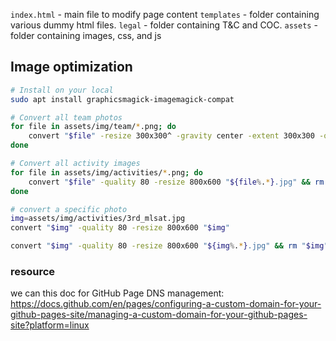 `index.html` - main file to modify page content
`templates` - folder containing various dummy html files.
`legal` - folder containing T&C and COC.
`assets` - folder containing images, css, and js


## Image optimization
```bash
# Install on your local
sudo apt install graphicsmagick-imagemagick-compat

# Convert all team photos
for file in assets/img/team/*.png; do
    convert "$file" -resize 300x300^ -gravity center -extent 300x300 -quality 80 "${file%.*}.jpg" && rm "$file"
done

# Convert all activity images
for file in assets/img/activities/*.png; do
    convert "$file" -quality 80 -resize 800x600 "${file%.*}.jpg" && rm "$file"
done

# convert a specific photo
img=assets/img/activities/3rd_mlsat.jpg
convert "$img" -quality 80 -resize 800x600 "$img"

convert "$img" -quality 80 -resize 800x600 "${img%.*}.jpg" && rm "$img"
```

### resource
we can this doc for GitHub Page DNS management: https://docs.github.com/en/pages/configuring-a-custom-domain-for-your-github-pages-site/managing-a-custom-domain-for-your-github-pages-site?platform=linux